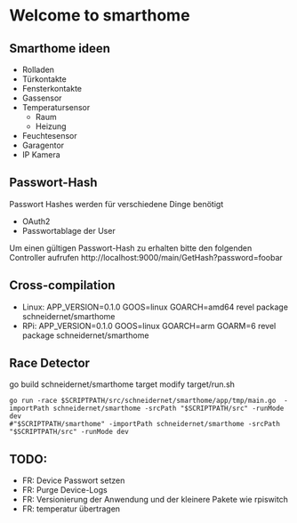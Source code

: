 # Welcome to smarthome

## Smarthome ideen
- Rolladen
- Türkontakte
- Fensterkontakte
- Gassensor
- Temperatursensor
    - Raum
    - Heizung
- Feuchtesensor
- Garagentor
- IP Kamera

## Passwort-Hash
Passwort Hashes werden für verschiedene Dinge benötigt
- OAuth2
- Passwortablage der User

Um einen gültigen Passwort-Hash zu erhalten bitte den folgenden Controller aufrufen
http://localhost:9000/main/GetHash?password=foobar


## Cross-compilation

- Linux:  APP_VERSION=0.1.0  GOOS=linux GOARCH=amd64 revel package schneidernet/smarthome
- RPi:    APP_VERSION=0.1.0  GOOS=linux GOARCH=arm GOARM=6 revel package schneidernet/smarthome


## Race Detector
go build schneidernet/smarthome target
modify target/run.sh
```
go run -race $SCRIPTPATH/src/schneidernet/smarthome/app/tmp/main.go  -importPath schneidernet/smarthome -srcPath "$SCRIPTPATH/src" -runMode dev
#"$SCRIPTPATH/smarthome" -importPath schneidernet/smarthome -srcPath "$SCRIPTPATH/src" -runMode dev
```

## TODO:
- FR: Device Passwort setzen
- FR: Purge Device-Logs
- FR: Versionierung der Anwendung und der kleinere Pakete wie rpiswitch
- FR: temperatur übertragen